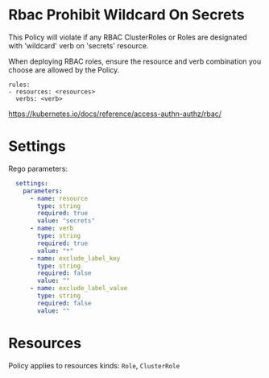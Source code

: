 # Rbac Prohibit Wildcard On Secrets

This Policy will violate if any RBAC ClusterRoles or Roles are designated with 'wildcard' verb on 'secrets' resource.


When deploying RBAC roles, ensure the resource and verb combination you choose are allowed by the Policy. 
```
rules:
- resources: <resources>
  verbs: <verb>
```

https://kubernetes.io/docs/reference/access-authn-authz/rbac/


# Settings

Rego parameters:
```yaml
  settings:
    parameters:
      - name: resource
        type: string
        required: true
        value: "secrets"
      - name: verb
        type: string
        required: true
        value: "*"
      - name: exclude_label_key
        type: string
        required: false
        value: ""
      - name: exclude_label_value
        type: string
        required: false
        value: ""
```

# Resources
Policy applies to resources kinds:
`Role`, `ClusterRole`
